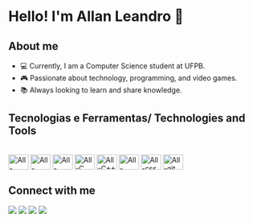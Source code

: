 # Hello! I'm Allan Leandro 👋

## About me
- 💻 Currently, I am a Computer Science student at UFPB.
- 🎮 Passionate about technology, programming, and video games.
- 📚 Always looking to learn and share knowledge.

## Tecnologias e Ferramentas/ Technologies and Tools
<div style="display: inline_block"><br>
  <img align="center" alt="All-Java" height="30" width="40" src="https://cdn.jsdelivr.net/gh/devicons/devicon@latest/icons/java/java-original.svg">
  <img align="center" alt="All-Spring" height="30" width="40" src="https://cdn.jsdelivr.net/gh/devicons/devicon@latest/icons/spring/spring-original.svg">
  <img align="center" alt="All-Javascript" height="30" width="40" src="https://cdn.jsdelivr.net/gh/devicons/devicon@latest/icons/javascript/javascript-original.svg">
  <img align="center" alt="All-C" height="30" width="40" src="https://cdn.jsdelivr.net/gh/devicons/devicon/icons/c/c-original.svg">
  <img align="center" alt="All-C++" height="30" width="40" src="https://cdn.jsdelivr.net/gh/devicons/devicon/icons/cplusplus/cplusplus-original.svg">
  <img align="center" alt="All-Html5" height="30" width="40" src="https://cdn.jsdelivr.net/gh/devicons/devicon/icons/html5/html5-original.svg">
  <img align="center" alt="All-css" height="30" width="40" src="https://cdn.jsdelivr.net/gh/devicons/devicon/icons/css3/css3-original.svg">
  <img align="center" alt="All-git" height="30" width="40" src="https://cdn.jsdelivr.net/gh/devicons/devicon/icons/git/git-original.svg">
</div>

## Connect with me
<div> 
  <a href="https://instagram.com/allanleandrof" target="_blank"><img src="https://img.shields.io/badge/-Instagram-%23E4405F?style=for-the-badge&logo=instagram&logoColor=white" target="_blank"></a>
  <a href="https://www.twitch.tv/scylle150" target="_blank"><img src="https://img.shields.io/badge/Twitch-9146FF?style=for-the-badge&logo=twitch&logoColor=white" target="_blank"></a>
  <a href="https://www.linkedin.com/in/allan-leandro-95b7541a4" target="_blank"><img src="https://img.shields.io/badge/-LinkedIn-%230077B5?style=for-the-badge&logo=linkedin&logoColor=white" target="_blank"></a> 
  <a href="mailto:alanleandrof@gmail.com" target="_blank"><img src="https://img.shields.io/badge/Gmail-D14836?style=for-the-badge&logo=gmail&logoColor=white" target="_blank"></a> 
</div>

